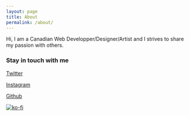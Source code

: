 ```yaml
---
layout: page
title: About
permalink: /about/
---
```


Hi, I am a Canadian Web Developper/Designer/Artist and I strives to share my passion with others.



### Stay in touch with me

[Twitter](https://twitter.com/mikkolunatic)

[Instagram](https://www.instagram.com/mikkolunatic/)

[Github](https://github.com/mikkolunatic)

[![ko-fi](https://www.ko-fi.com/img/githubbutton_sm.svg)](https://ko-fi.com/D1D01L0VF)
